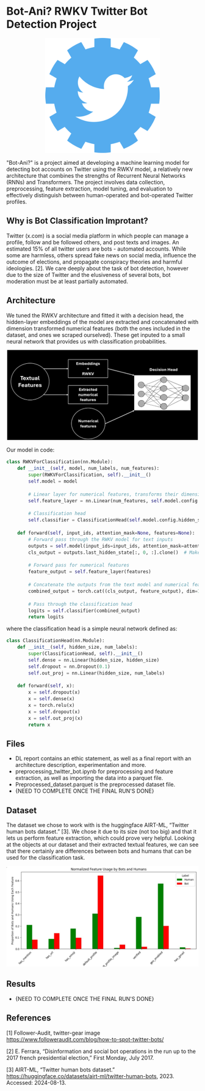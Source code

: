 # Bot-Ani? RWKV Twitter Bot Detection Project

<p align="center">
  <img src="assets/twitter_bot_image.png" alt="Twitter Bot Image" width="300"/>
</p>

"Bot-Ani?" is a project aimed at developing a machine learning model for detecting bot accounts on Twitter using the RWKV model, a relatively new architecture that combines the strengths of Recurrent Neural Networks (RNNs) and Transformers. The project involves data collection, preprocessing, feature extraction, model tuning, and evaluation to effectively distinguish between human-operated and bot-operated Twitter profiles.  

## Why is Bot Classification Improtant?
  
Twitter (x.com) is a social media platform in which people can manage a profile, follow and be followed others, and
post texts and images. An estimated 15% of all twitter users are bots - automated accounts. While some are harmless,
others spread fake news on social media, influence the outcome of elections, and propagate conspiracy theories and
harmful ideologies. [2]. We care deeply about the task of bot detection, however due to the size of Twitter and the
elusiveness of several bots, bot moderation must be at least partially automated. 

## Architecture 
We tuned the RWKV architecture and fitted it with a decision head, the hidden-layer embeddings of the model are extracted and concatenated with dimension transformed numerical features (both the ones included in the dataset, and ones we scraped ourselved). These get inputed to a small neural network that provides us with classification probabilities. 
<p align="center">
  <img src="assets/image.png" alt="Twitter Bot Image" width="500"/>
</p>
Our model in code:  

```python
class RWKVForClassification(nn.Module):
    def __init__(self, model, num_labels, num_features):
        super(RWKVForClassification, self).__init__()
        self.model = model

        # Linear layer for numerical features, transforms their dimensions to the size of the hidden state for later concatenation
        self.feature_layer = nn.Linear(num_features, self.model.config.hidden_size)

        # Classification head
        self.classifier = ClassificationHead(self.model.config.hidden_size * 2, num_labels) #a linear layer that takes in the hidden state as well as the concatenated features, and outputs a probability.

    def forward(self, input_ids, attention_mask=None, features=None):
        # Forward pass through the RWKV model for text inputs
        outputs = self.model(input_ids=input_ids, attention_mask=attention_mask)
        cls_output = outputs.last_hidden_state[:, 0, :].clone()  # Make a copy to avoid in-place operation

        # Forward pass for numerical features
        feature_output = self.feature_layer(features)

        # Concatenate the outputs from the text model and numerical features
        combined_output = torch.cat((cls_output, feature_output), dim=1)

        # Pass through the classification head
        logits = self.classifier(combined_output)
        return logits
```
where the classification head is a simple neural network defined as:  
```python
class ClassificationHead(nn.Module):
    def __init__(self, hidden_size, num_labels):
        super(ClassificationHead, self).__init__()
        self.dense = nn.Linear(hidden_size, hidden_size)
        self.dropout = nn.Dropout(0.1)
        self.out_proj = nn.Linear(hidden_size, num_labels)

    def forward(self, x):
        x = self.dropout(x)
        x = self.dense(x)
        x = torch.relu(x)
        x = self.dropout(x)
        x = self.out_proj(x)
        return x
```




## Files
- DL report contains an ethic statement, as well as a final report with an architecture description, experimentation and more.
- preprocessing_twitter_bot.ipynb for preprocessing and feature extraction, as well as importing the data into a parquet file.
- Preprocessed_dataset.parquet is the preprocessed dataset file.
- {NEED TO COMPLETE ONCE THE FINAL RUN'S DONE} 

## Dataset
The dataset we chose to work with is the huggingface AIRT-ML, “Twitter human bots dataset.” [3]. We chose it due to its size (not too big) and that it lets us perform feature extraction, which could prove very helpful. Looking at the objects at our dataset and their extracted textual features, we can see that there certainly are differences between bots and humans that can be used for the classification task.
<p align="center">
  <img src="assets/dist.png" alt="Twitter Bot Image" width="600"/>
</p>

## Results 
- {NEED TO COMPLETE ONCE THE FINAL RUN'S DONE}

## References
[1] Follower-Audit, twitter-gear image https://www.followeraudit.com/blog/how-to-spot-twitter-bots/

[2] E. Ferrara, “Disinformation and social bot operations in the run up to the 2017 french presidential election,” First
Monday, July 2017.

[3] AIRT-ML, “Twitter human bots dataset.” https://huggingface.co/datasets/airt-ml/twitter-human-bots,
2023. Accessed: 2024-08-13.

